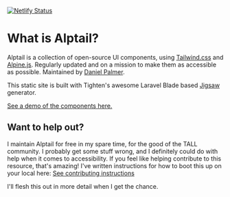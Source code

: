 [![Netlify Status](https://api.netlify.com/api/v1/badges/a6ea4773-6a98-4af1-b330-e512f258dd03/deploy-status)](https://app.netlify.com/sites/alptail/deploys)

# What is Alptail?

Alptail is a collection of open-source UI components, using [Tailwind.css](http://tailwindcss.com/) and [Alpine.js](https://github.com/alpinejs/alpine). Regularly updated and on a mission to make them as accessible as possible. Maintained by [Daniel Palmer](https://www.twitter.com/userlastname).

This static site is built with Tighten's awesome Laravel Blade based [Jigsaw](https://jigsaw.tighten.co/) generator.

[See a demo of the components here.](https://www.alptail.com/)

## Want to help out?

I maintain Alptail for free in my spare time, for the good of the TALL community. I probably get some stuff wrong, and I definitely could do with help when it comes to accessibility. If you feel like helping contribute to this resource, that's amazing! I've written instructions for how to boot this up on your local here: [See contributing instructions](https://github.com/danieljpalmer/alptail/blob/master/CONTRIBUTING.md)

I'll flesh this out in more detail when I get the chance.